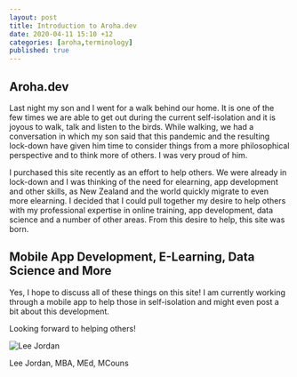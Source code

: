 ```yaml
---
layout: post
title: Introduction to Aroha.dev
date: 2020-04-11 15:10 +12
categories: [aroha,terminology]
published: true
---
```


<h2>Aroha.dev</h2>

Last night my son and I went for a walk behind our home. It is one of the few times we are able to get out during the current self-isolation and it is joyous to walk, talk and listen to the birds. While walking, we had a conversation in which my son said that this pandemic and the resulting lock-down have given him time to consider things from a more philosophical perspective and to think more of others. I was very proud of him.

I purchased this site recently as an effort to help others. We were already in lock-down and I was thinking of the need for elearning, app development and other skills, as New Zealand and the world quickly migrate to even more elearning. I decided that I could pull together my desire to help others with my professional expertise in online training, app development, data science and a number of other areas. From this desire to help, this site was born.

<h2>Mobile App Development, E-Learning, Data Science and More</h2>

Yes, I hope to discuss all of these things on this site! I am currently working through a mobile app to help those in self-isolation and might even post a bit about this development.

Looking forward to helping others!

<img src="https://aroha.dev/public/assets/images/lee-jordan.png" alt="Lee Jordan">

Lee Jordan, MBA, MEd, MCouns
